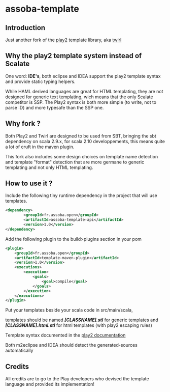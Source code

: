 assoba-template
====================

Introduction
---------------------

Just another fork of the [play2](https://github.com/playframework/Play20) template library, aka [twirl](https://github.com/spray/twirl)

Why the play2 template system instead of Scalate
------------------------------------------------

One word: **IDE's**, both eclipse and IDEA support the play2 template syntax and provide static typing helpers.

While HAML derived languages are great for HTML templating, they are not designed for generic text templating, wich means that the only Scalate competitor is SSP.
The Play2 syntax is both more simple (to write, not to parse :D) and more typesafe than the SSP one.


Why fork ?
----------

Both Play2 and Twirl are designed to be used from SBT, bringing the sbt dependency on scala 2.9.x,
for scala 2.10 developpements, this means quite a lot of cruft in the maven plugin.

This fork also includes some design choices on template name detection and template "format" detection
that are more germane to generic templating and not only HTML templating.


How to use it ?
---------------

Include the following tiny runtime dependency in the project that will use templates.
```xml
<dependency>
        <groupId>fr.assoba.open</groupId>
        <artifactId>assoba-template-api</artifactId>
        <version>1.0</version>
</dependency>
```
Add the following plugin to the build>plugins section in your pom
```xml
<plugin>
    <groupId>fr.assoba.open</groupId>
    <artifactId>template-maven-plugin</artifactId>
    <version>1.0</version>
    <executions>
        <execution>
            <goals>
                <goal>compile</goal>
            </goals>
        </execution>
    </executions>
</plugin>
```
Put your templates beside your scala code in src/main/scala,

templates should be named
    ***[CLASSNAME].stl***
for generic templates and
    ***[CLASSNAME].html.stl***
for html templates (with play2 escaping rules)

Template syntax documented in the [play2 documentation](http://www.playframework.com/documentation/2.1.1/ScalaTemplates)

Both m2eclipse and IDEA should detect the generated-sources automatically

Credits
-------

All credits are to go to the Play developers who devised the template language and provided its implementation!
